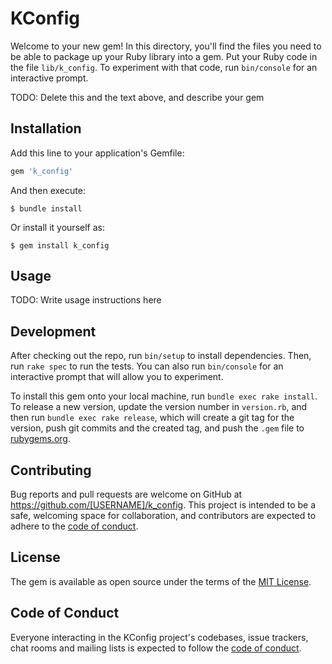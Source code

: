 # KConfig

Welcome to your new gem! In this directory, you'll find the files you need to be able to package up your Ruby library into a gem. Put your Ruby code in the file `lib/k_config`. To experiment with that code, run `bin/console` for an interactive prompt.

TODO: Delete this and the text above, and describe your gem

## Installation

Add this line to your application's Gemfile:

```ruby
gem 'k_config'
```

And then execute:

    $ bundle install

Or install it yourself as:

    $ gem install k_config

## Usage

TODO: Write usage instructions here

## Development

After checking out the repo, run `bin/setup` to install dependencies. Then, run `rake spec` to run the tests. You can also run `bin/console` for an interactive prompt that will allow you to experiment.

To install this gem onto your local machine, run `bundle exec rake install`. To release a new version, update the version number in `version.rb`, and then run `bundle exec rake release`, which will create a git tag for the version, push git commits and the created tag, and push the `.gem` file to [rubygems.org](https://rubygems.org).

## Contributing

Bug reports and pull requests are welcome on GitHub at https://github.com/[USERNAME]/k_config. This project is intended to be a safe, welcoming space for collaboration, and contributors are expected to adhere to the [code of conduct](https://github.com/[USERNAME]/k_config/blob/master/CODE_OF_CONDUCT.md).

## License

The gem is available as open source under the terms of the [MIT License](https://opensource.org/licenses/MIT).

## Code of Conduct

Everyone interacting in the KConfig project's codebases, issue trackers, chat rooms and mailing lists is expected to follow the [code of conduct](https://github.com/[USERNAME]/k_config/blob/master/CODE_OF_CONDUCT.md).

